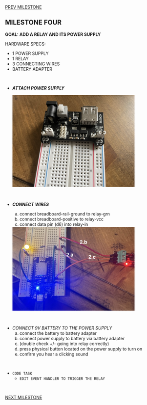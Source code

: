 
[PREV MILESTONE](./3-MILESTONE.md)

## MILESTONE FOUR
**GOAL: ADD A RELAY AND ITS POWER SUPPLY**

HARDWARE SPECS:
- 1 POWER SUPPLY
- 1 RELAY
- 3 CONNECTING WIRES
- BATTERY ADAPTER

<br>

- ***ATTACH POWER SUPPLY***

    <img title="4.1" alt="Attach power supply" src="../../.images/4.1.jpeg" width="400">

<br>

- ***CONNECT WIRES***
	<ol type="a">
	<li>connect breadboard-rail-ground to relay-grn</li>
	<li>connect breadboard-positive to relay-vcc</li>
	<li>connect data pin (d6) into relay-in</li>
	</ol>

    <img title="4.2" alt="Connect relay to board" src="../../.images/4.2.jpeg" width="400">

<br>

- *CONNECT 9V BATTERY TO THE POWER SUPPLY*
	<ol type="a">
	<li>connect the battery to battery adapter</li>
	<li>connect power supply to battery via battery adapter</li>
	<li>(double check +/- going into relay correctly)</li>
	<li>press physical button located on the power supply to turn on</li>
	<li>confirm you hear a clicking sound</li>
	</ol>

<br>

- `CODE TASK`
  - `EDIT EVENT HANDLER TO TRIGGER THE RELAY`

<br>

[NEXT MILESTONE](./6-MILESTONE.md)
